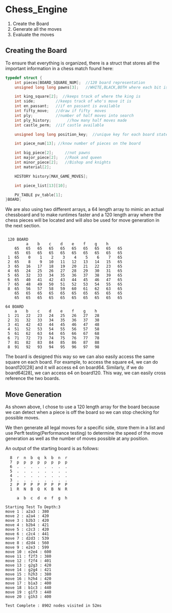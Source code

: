 # Chess_Engine
1. Create the Board
2. Generate all the moves
3. Evaluate the moves

## Creating the Board
To ensure that everything is organized, there is a struct that stores all the important information in a chess match found here:
```c++
typedef struct {
    int pieces[BOARD_SQUARE_NUM];  //120 board representation
    unsigned long long pawns[3];   //WHITE,BLACK,BOTH where each bit is set to 1 for pawn and 0 for no pawn

    int king_square[2];  //keeps track of where the king is
    int side;         //keeps track of who's move it is
    int en_passant;   //if en passant is available
    int fifty_move;   //draw if fifty  moves
    int ply;          //number of half moves into search
    int ply_history;       //how many half moves made
    int castle_perm;  //if castle available

    unsigned long long position_key;  //unique key for each board state

    int piece_num[13]; //know number of pieces on the board

    int big_piece[2];     //not pawns
    int major_piece[2];   //Rook and queen
    int minor_piece[2];   //Bishop and knights
    int material[2];

    HISTORY history[MAX_GAME_MOVES];

    int piece_list[13][10];

    PV_TABLE pv_table[1];
}BOARD;
```
We are also using two different arrays, a 64 length array to mimic an actual chessboard and to make runtimes faster and a 120 length array where the chess pieces will be located and will also be used for move generation in the next section.
```

 120 BOARD  
         a    b    c    d    e    f    g    h      
    65   65   65   65   65   65   65   65   65   65
    65   65   65   65   65   65   65   65   65   65
 1  65    0    1    2    3    4    5    6    7   65
 2  65    8    9   10   11   12   13   14   15   65
 3  65   16   17   18   19   20   21   22   23   65
 4  65   24   25   26   27   28   29   30   31   65
 5  65   32   33   34   35   36   37   38   39   65
 6  65   40   41   42   43   44   45   46   47   65
 7  65   48   49   50   51   52   53   54   55   65
 8  65   56   57   58   59   60   61   62   63   65
    65   65   65   65   65   65   65   65   65   65
    65   65   65   65   65   65   65   65   65   65

64 BOARD
    a    b    c    d    e    f    g    h           
 1  21   22   23   24   25   26   27   28
 2  31   32   33   34   35   36   37   38
 3  41   42   43   44   45   46   47   48
 4  51   52   53   54   55   56   57   58
 5  61   62   63   64   65   66   67   68
 6  71   72   73   74   75   76   77   78
 7  81   82   83   84   85   86   87   88
 8  91   92   93   94   95   96   97   98
```
The board is designed this way so we can also easily access the same square on each board. For example, to access the square e4, we can do board120[28] and it will access e4 on board64. Similarly, if we do board64[28], we can access e4 on board120. This way, we can easily cross reference the two boards.

## Move Generation
As shown above, I chose to use a 120 length array for the board because we can detect when a piece is off the board so we can stop checking for possible moves.

We then generate all legal moves for a specific side, store them in a list and use Perft testing(Performance testing) to determine the speed of the move generation as well as the number of moves possible at any position.

An output of the starting board is as follows:

```
  8  r  n  b  q  k  b  n  r
  7  p  p  p  p  p  p  p  p
  6  .  .  .  .  .  .  .  .
  5  .  .  .  .  .  .  .  .
  4  .  .  .  .  .  .  .  .
  3  .  .  .  .  .  .  .  .
  2  P  P  P  P  P  P  P  P
  1  R  N  B  Q  K  B  N  R

     a  b  c  d  e  f  g  h

Starting Test To Depth:3
move 1 : a2a3 : 380
move 2 : a2a4 : 420
move 3 : b2b3 : 420
move 4 : b2b4 : 421
move 5 : c2c3 : 420
move 6 : c2c4 : 441
move 7 : d2d3 : 539
move 8 : d2d4 : 560
move 9 : e2e3 : 599
move 10 : e2e4 : 600
move 11 : f2f3 : 380
move 12 : f2f4 : 401
move 13 : g2g3 : 420
move 14 : g2g4 : 421
move 15 : h2h3 : 380
move 16 : h2h4 : 420
move 17 : b1a3 : 400
move 18 : b1c3 : 440
move 19 : g1f3 : 440
move 20 : g1h3 : 400

Test Complete : 8902 nodes visited in 52ms
```